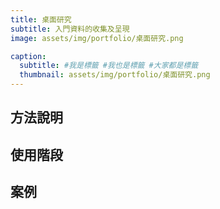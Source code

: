 ```yaml
---
title: 桌面研究
subtitle: 入門資料的收集及呈現
image: assets/img/portfolio/桌面研究.png

caption:
  subtitle: #我是標籤 #我也是標籤 #大家都是標籤
  thumbnail: assets/img/portfolio/桌面研究.png
---
```

## 方法說明

## 使用階段

## 案例



